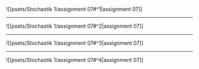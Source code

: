 ![[psets/Stochastik 1/assignment 07#^1|assignment 07]]

---

![[psets/Stochastik 1/assignment 07#^2|assignment 07]]

---

![[psets/Stochastik 1/assignment 07#^3|assignment 07]]

---

![[psets/Stochastik 1/assignment 07#^4|assignment 07]]
